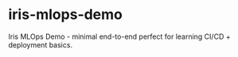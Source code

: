 # iris-mlops-demo
Iris MLOps Demo - minimal end-to-end perfect for learning CI/CD + deployment basics.
